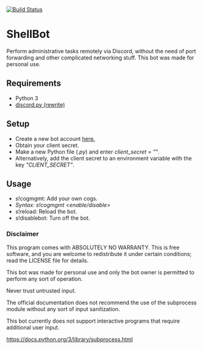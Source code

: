 [![Build Status](https://travis-ci.org/alwayslivid/ShellBot.svg?branch=master)](https://travis-ci.org/alwayslivid/ShellBot)

# ShellBot

Perform administrative tasks remotely via Discord, without the need of port forwarding and other complicated networking stuff. This bot was made for personal use.

## Requirements

* Python 3
* [discord.py (rewrite)](https://github.com/Rapptz/discord.py/tree/rewrite)

## Setup

* Create a new bot account [here.](https://discordapp.com/developers)
* Obtain your client secret.
* Make a new Python file (*.py*) and enter *client_secret = "<CLIENT SECRET>"*.
* Alternatively, add the client secret to an environment variable with the key *"CLIENT_SECRET"*.

## Usage

* s!cogmgmt: Add your own cogs.
* *Syntax: s!cogmgmt <enable/disable> <cog>*
* s!reload: Reload the bot.
* s!disablebot: Turn off the bot.

### Disclaimer

This program comes with ABSOLUTELY NO WARRANTY.
This is free software, and you are welcome to redistribute it
under certain conditions; read the LICENSE file for details.

This bot was made for personal use and only the bot owner is
permitted to perform any sort of operation.

Never trust untrusted input.

The official documentation does not recommend the use of the
subprocess module without any sort of input sanitization.

This bot currently does not support interactive programs that
require additional user input.

https://docs.python.org/3/library/subprocess.html